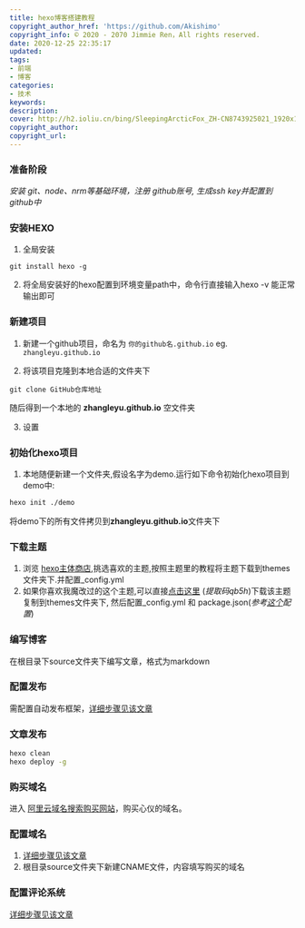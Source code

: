 ```yaml
---
title: hexo博客搭建教程
copyright_author_href: 'https://github.com/Akishimo'
copyright_info: © 2020 - 2070 Jimmie Ren，All rights reserved.
date: 2020-12-25 22:35:17
updated:
tags:
- 前端
- 博客
categories:
- 技术
keywords:
description:
cover: http://h2.ioliu.cn/bing/SleepingArcticFox_ZH-CN8743925021_1920x1080.jpg?imageslim
copyright_author:
copyright_url:
---
```


### 准备阶段
*安装 git、node、nrm等基础环境，注册 github账号, 生成ssh key并配置到github中*

### 安装HEXO

1. 全局安装

``` shell
git install hexo -g
```

2. 将全局安装好的hexo配置到环境变量path中，命令行直接输入hexo -v 能正常输出即可

### 新建项目

1. 新建一个github项目，命名为
`你的github名.github.io`
eg.
`zhangleyu.github.io`

2. 将该项目克隆到本地合适的文件夹下

``` shell
git clone GitHub仓库地址
```
随后得到一个本地的 **zhangleyu.github.io** 空文件夹

3. 设置

### 初始化hexo项目

1. 本地随便新建一个文件夹,假设名字为demo.运行如下命令初始化hexo项目到demo中:
``` bash
hexo init ./demo
```
将demo下的所有文件拷贝到**zhangleyu.github.io**文件夹下

### 下载主题
1. 浏览 [hexo主体商店](https://hexo.io/themes/),挑选喜欢的主题,按照主题里的教程将主题下载到themes文件夹下.并配置_config.yml
2. 如果你喜欢我魔改过的这个主题,可以直接[点击这里](https://pan.baidu.com/s/1wHh6UXL_uRUK1ceXK1HVFQ) (*提取码qb5h*)下载该主题复制到themes文件夹下, 然后配置_config.yml 和 package.json(*参考[这个](https://github.com/Akishimo/Akishimo.github.io/blob/master/_config.yml)配置*)

### 编写博客
在根目录下source文件夹下编写文章，格式为markdown

### 配置发布
需配置自动发布框架，[详细步骤见该文章](https://www.jianshu.com/p/5691815b81b6)

### 文章发布
``` bash
hexo clean
hexo deploy -g
```

### 购买域名
进入 [阿里云域名搜索购买网站](https://wanwang.aliyun.com/domain/searchresult/#/?keyword=zhongyang&suffix=ren)，购买心仪的域名。

### 配置域名
1. [详细步骤见该文章](https://blog.csdn.net/qq_27346503/article/details/106602720)
2. 根目录source文件夹下新建CNAME文件，内容填写购买的域名

### 配置评论系统
[详细步骤见该文章](https://blog.csdn.net/madridcrls7/article/details/80871596)

